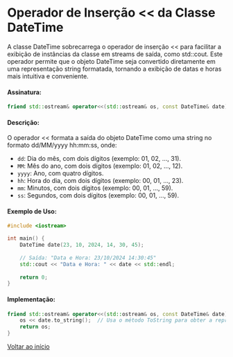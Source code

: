 # Operador de Inserção << da Classe DateTime
A classe DateTime sobrecarrega o operador de inserção << para facilitar a exibição de instâncias da classe em streams de saída, como std::cout. Este operador permite que o objeto DateTime seja convertido diretamente em uma representação string formatada, tornando a exibição de datas e horas mais intuitiva e conveniente.

#### Assinatura:

```c++
friend std::ostream& operator<<(std::ostream& os, const DateTime& date);
```

#### Descrição:
O operador << formata a saída do objeto DateTime como uma string no formato dd/MM/yyyy hh:mm:ss, onde:

- `dd`: Dia do mês, com dois dígitos (exemplo: 01, 02, ..., 31).
- `MM`: Mês do ano, com dois dígitos (exemplo: 01, 02, ..., 12).
- `yyyy`: Ano, com quatro dígitos.
- `hh`: Hora do dia, com dois dígitos (exemplo: 00, 01, ..., 23).
- `mm`: Minutos, com dois dígitos (exemplo: 00, 01, ..., 59).
- `ss`: Segundos, com dois dígitos (exemplo: 00, 01, ..., 59).

#### Exemplo de Uso:

```c++
#include <iostream>

int main() {
    DateTime date(23, 10, 2024, 14, 30, 45);
    
    // Saída: "Data e Hora: 23/10/2024 14:30:45"
    std::cout << "Data e Hora: " << date << std::endl;
    
    return 0;
}
```

#### Implementação:

```c++
friend std::ostream& operator<<(std::ostream& os, const DateTime& date) {
    os << date.to_string();  // Usa o método ToString para obter a representação da data
    return os;
}
```


<a href="index.md">Voltar ao início</a>